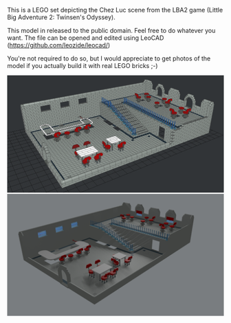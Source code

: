 This is a LEGO set depicting the Chez Luc scene from the LBA2 game (Little Big Adventure 2: Twinsen's Odyssey).

This model in released to the public domain. Feel free to do whatever you want. The file can be opened and edited using LeoCAD (https://github.com/leozide/leocad/)

You're not required to do so, but I would appreciate to get photos of the model if you actually build it with real LEGO bricks ;-)

![LBA2: Chez Luc scene - preview](preview.png)
![LBA2: Chez Luc scene - povray render](chezluc/lba2-chez-luc.png)
